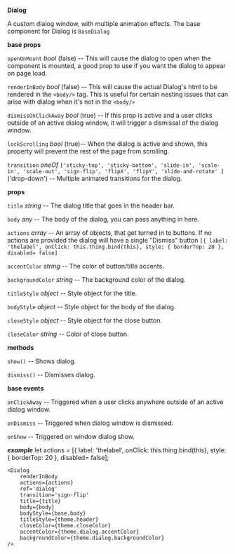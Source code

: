 **Dialog**

A custom dialog window, with multiple animation effects. The base component for Dialog is `BaseDialog`

**base props**

`openOnMount` *bool* (false) -- This will cause the dialog to open when the component is mounted, a good prop to use if you want the dialog to appear on page load.

`renderInBody` *bool* (false) -- This will cause the actual Dialog's html to be rendered in the `<body/>` tag. This is useful for certain nesting issues that can arise with dialog when it's not in the `<body/>`

`dismissOnClickAway` *bool* (true) -- If this prop is active and a user clicks outside of an active dialog window, it will trigger a dismissal of the dialog window.

`lockScrolling` *bool* (true)-- When the dialog is active and shown, this property will prevent the rest of the page from scrolling.

`transition` *oneOf* `['sticky-top', 'sticky-bottom', 'slide-in', 'scale-in', 'scale-out', 'sign-flip', 'flipX', 'flipY', 'slide-and-rotate' ]` ('drop-down') -- Multiple animated transitions for the dialog.

**props**

`title` *string* -- The dialog title that goes in the header bar.

`body` *any* -- The body of the dialog, you can pass anything in here.

`actions` *array* --  An array of objects, that get turned in to buttons. If no actions are provided the dialog will have a single "Dismiss" button `[{ label: 'thelabel', onClick: this.thing.bind(this}, style: { borderTop: 20 }, disabled= false]`

`accentColor` *string* -- The color of button/title accents.

`backgroundColor` *string* -- The background color of the dialog.

`titleStyle` *object* -- Style object for the title.

`bodyStyle` *object* -- Style object for the body of the dialog.

`closeStyle` *object* -- Style object for the close button.

`closeColor` *string* -- Color of close button.

**methods**

`show()` -- Shows dialog.

`dismiss()` -- Dismisses dialog.

**base events**

`onClickAway` -- Triggered when a user clicks anywhere outside of an active dialog window.

`onDismiss` -- Triggered when dialog window is dismissed.

`onShow` -- Triggered on window dialog show.

***example***
    let actions = [{ label: 'thelabel', onClick: this.thing.bind(this}, style: { borderTop: 20 }, disabled= false];    

    <Dialog                 
        renderInBody
        actions={actions}
        ref='dialog'
        transition='sign-flip'
        title={title}
        body={body}
        bodyStyle={base.body}
        titleStyle={theme.header}
        closeColor={theme.closeColor}
        accentColor={theme.dialog.accentColor}
        backgroundColor={theme.dialog.backgroundColor}
    />